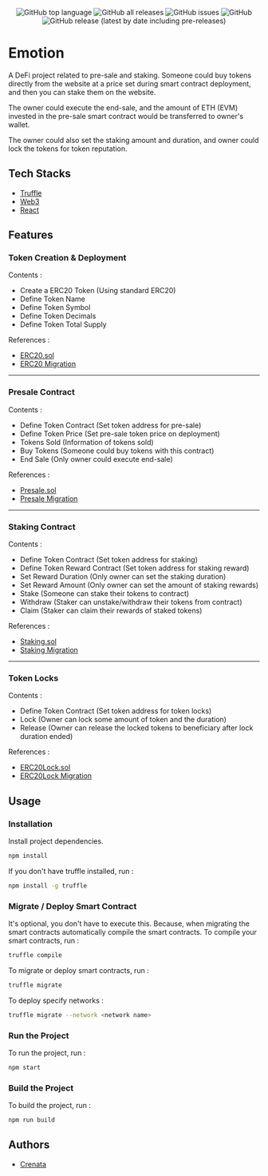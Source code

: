 <div align="center">

![GitHub top language](https://img.shields.io/github/languages/top/crenata/emotion)
![GitHub all releases](https://img.shields.io/github/downloads/crenata/emotion/total)
![GitHub issues](https://img.shields.io/github/issues/crenata/emotion)
![GitHub](https://img.shields.io/github/license/crenata/emotion)
![GitHub release (latest by date including pre-releases)](https://img.shields.io/github/v/release/crenata/emotion?display_name=tag&include_prereleases)

</div>

# Emotion
A DeFi project related to pre-sale and staking.
Someone could buy tokens directly from the website at a price set during smart contract deployment,
and then you can stake them on the website.

The owner could execute the end-sale, and the amount of ETH (EVM) invested in the pre-sale smart contract would be transferred to owner's wallet.

The owner could also set the staking amount and duration,
and owner could lock the tokens for token reputation.

## Tech Stacks
- [Truffle](https://archive.trufflesuite.com/docs/truffle)
- [Web3](https://web3js.readthedocs.io)
- [React](https://react.dev)

## Features

### Token Creation & Deployment
Contents :
- Create a ERC20 Token (Using standard ERC20)
- Define Token Name
- Define Token Symbol
- Define Token Decimals
- Define Token Total Supply

References :
- [ERC20.sol](https://github.com/crenata/emotion/blob/master/contracts/ERC20.sol)
- [ERC20 Migration](https://github.com/crenata/emotion/blob/master/migrations/1_erc20.js)

---

### Presale Contract
Contents :
- Define Token Contract (Set token address for pre-sale)
- Define Token Price (Set pre-sale token price on deployment)
- Tokens Sold (Information of tokens sold)
- Buy Tokens (Someone could buy tokens with this contract)
- End Sale (Only owner could execute end-sale)

References :
- [Presale.sol](https://github.com/crenata/emotion/blob/master/contracts/Presale.sol)
- [Presale Migration](https://github.com/crenata/emotion/blob/master/migrations/2_presale.js)

---

### Staking Contract
Contents :
- Define Token Contract (Set token address for staking)
- Define Token Reward Contract (Set token address for staking reward)
- Set Reward Duration (Only owner can set the staking duration)
- Set Reward Amount (Only owner can set the amount of staking rewards)
- Stake (Someone can stake their tokens to contract)
- Withdraw (Staker can unstake/withdraw their tokens from contract)
- Claim (Staker can claim their rewards of staked tokens)

References :
- [Staking.sol](https://github.com/crenata/emotion/blob/master/contracts/Staking.sol)
- [Staking Migration](https://github.com/crenata/emotion/blob/master/migrations/3_staking.js)

---

### Token Locks
Contents :
- Define Token Contract (Set token address for token locks)
- Lock (Owner can lock some amount of token and the duration)
- Release (Owner can release the locked tokens to beneficiary after lock duration ended)

References :
- [ERC20Lock.sol](https://github.com/crenata/emotion/blob/master/contracts/ERC20Lock.sol)
- [ERC20Lock Migration](https://github.com/crenata/emotion/blob/master/migrations/4_erc20lock.js)

## Usage

### Installation
Install project dependencies.

```bash
npm install
```

If you don't have truffle installed, run :

```bash
npm install -g truffle
```

### Migrate / Deploy Smart Contract
It's optional, you don't have to execute this.
Because, when migrating the smart contracts automatically compile the smart contracts.
To compile your smart contracts, run :

```bash
truffle compile
```

To migrate or deploy smart contracts, run :

```bash
truffle migrate
```

To deploy specify networks :

```bash
truffle migrate --network <network name>
```

### Run the Project
To run the project, run :

```bash
npm start
```

### Build the Project
To build the project, run :

```bash
npm run build
```

## Authors
- [Crenata](mailto:acacia.malaccensis@gmail.com)